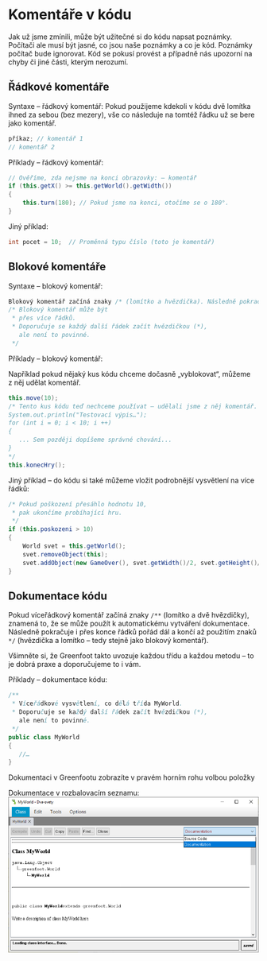 # Komentáře v kódu

Jak už jsme zmínili, může být užitečné si do kódu napsat poznámky. Počítači ale musí být jasné, co jsou naše poznámky a co je kód. Poznámky počítač bude ignorovat. Kód se pokusí provést a případně nás upozorní na chyby či jiné části, kterým nerozumí.

## Řádkové komentáře

Syntaxe – řádkový komentář:
Pokud použijeme kdekoli v kódu dvě lomítka ihned za sebou (bez mezery), vše co následuje na tomtéž řádku už se bere jako komentář.
```java
příkaz; // komentář 1
// komentář 2
```

Příklady – řádkový komentář:
```java
// Ověříme, zda nejsme na konci obrazovky: – komentář
if (this.getX() >= this.getWorld().getWidth())
{
	this.turn(180); // Pokud jsme na konci, otočíme se o 180°.
}
```

Jiný příklad:
```java
int pocet = 10;  // Proměnná typu číslo (toto je komentář)
```

## Blokové komentáře

Syntaxe – blokový komentář:
```java
Blokový komentář začíná znaky /* (lomítko a hvězdička). Následně pokračuje i přes konce řádků pořád dál a končí až použitím znaků */ (hvězdička a lomítko).
/* Blokový komentář může být
 * přes více řádků.
 * Doporučuje se každý další řádek začít hvězdičkou (*),
   ale není to povinné.
 */
 ```

Příklady – blokový komentář:

Například pokud nějaký kus kódu chceme dočasně „vyblokovat“, můžeme z něj udělat komentář.
```java
this.move(10);
/* Tento kus kódu teď nechceme používat – udělali jsme z něj komentář.
System.out.println("Testovací výpis…"); 
for (int i = 0; i < 10; i ++) 
{
   ... Sem později dopíšeme správné chování...
}
*/
this.konecHry();
```

Jiný příklad – do kódu si také můžeme vložit podrobnější vysvětlení na více řádků:
```java
/* Pokud poškození přesáhlo hodnotu 10,
 * pak ukončíme probíhající hru.
 */
if (this.poskozeni > 10)
{
	World svet = this.getWorld();
	svet.removeObject(this);
	svet.addObject(new GameOver(), svet.getWidth()/2, svet.getHeight()/2);
}
```

## Dokumentace kódu

Pokud víceřádkový komentář začíná znaky `/**` (lomítko a dvě hvězdičky), znamená to, že se může použít k automatickému vytváření dokumentace. Následně pokračuje i přes konce řádků pořád dál a končí až použitím znaků `*/` (hvězdička a lomítko – tedy stejně jako blokový komentář).

Všimněte si, že Greenfoot takto uvozuje každou třídu a každou metodu – to je dobrá praxe a doporučujeme to i vám.

Příklady – dokumentace kódu:
```java
/**
 * Víceřádkové vysvětlení, co dělá třída MyWorld.
 * Doporučuje se každý další řádek začít hvězdičkou (*),
   ale není to povinné.
 */
public class MyWorld
{
   //…
}
```

Dokumentaci v Greenfootu zobrazíte v pravém horním rohu volbou položky 

Dokumentace v rozbalovacím seznamu:
![Zobrazení dokumentace kódu](../img/greenfoot-dokumentace.png)